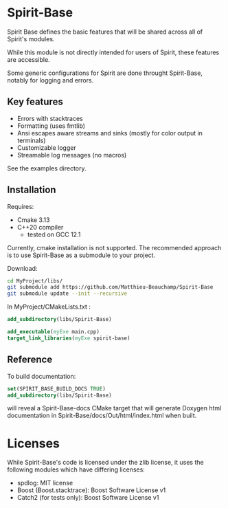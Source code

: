 # Spirit-Base
Spirit Base defines the basic features that will be shared across all of Spirit's 
modules.

While this module is not directly intended for users of Spirit,
these features are accessible.

Some generic configurations for Spirit are done throught Spirit-Base, 
notably for logging and errors.

## Key features

- Errors with stacktraces 
- Formatting (uses fmtlib)
- Ansi escapes aware streams and sinks (mostly for color output in terminals)
- Customizable logger
- Streamable log messages (no macros)

See the examples directory.

## Installation

Requires:
- Cmake 3.13
- C++20 compiler 
  - tested on GCC 12.1

Currently, cmake installation is not supported.
The recommended approach is to use Spirit-Base as a submodule to your project.

Download:
```sh
cd MyProject/libs/
git submodule add https://github.com/Matthieu-Beauchamp/Spirit-Base
git submodule update --init --recursive
```

In MyProject/CMakeLists.txt :
```cmake
add_subdirectory(libs/Spirit-Base)

add_executable(myExe main.cpp)
target_link_libraries(myExe spirit-base)
```

## Reference
To build documentation: 
```cmake
set(SPIRIT_BASE_BUILD_DOCS TRUE)
add_subdirectory(libs/Spirit-Base)
```
will reveal a Spirit-Base-docs CMake target
that will generate Doxygen html documentation in Spirit-Base/docs/Out/html/index.html
when built.

# Licenses
While Spirit-Base's code is licensed under the zlib license, it uses the following
modules which have differing licenses:

- spdlog: MIT license
- Boost (Boost.stacktrace): Boost Software License v1
- Catch2 (for tests only): Boost Software License v1
